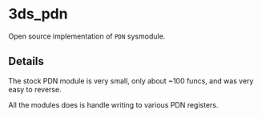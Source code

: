 # 3ds_pdn
Open source implementation of `PDN` sysmodule.

## Details
The stock PDN module is very small, only about ~100 funcs, and was very easy to reverse.

All the modules does is handle writing to various PDN registers.

